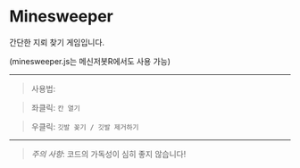 # Minesweeper
간단한 지뢰 찾기 게임입니다.

(minesweeper.js는 메신저봇R에서도 사용 가능)

***
> 사용법: 

> 좌클릭: `칸 열기`

> 우클릭: `깃발 꽂기 / 깃발 제거하기`

***
> *주의 사항*: 코드의 가독성이 심히 좋지 않습니다!